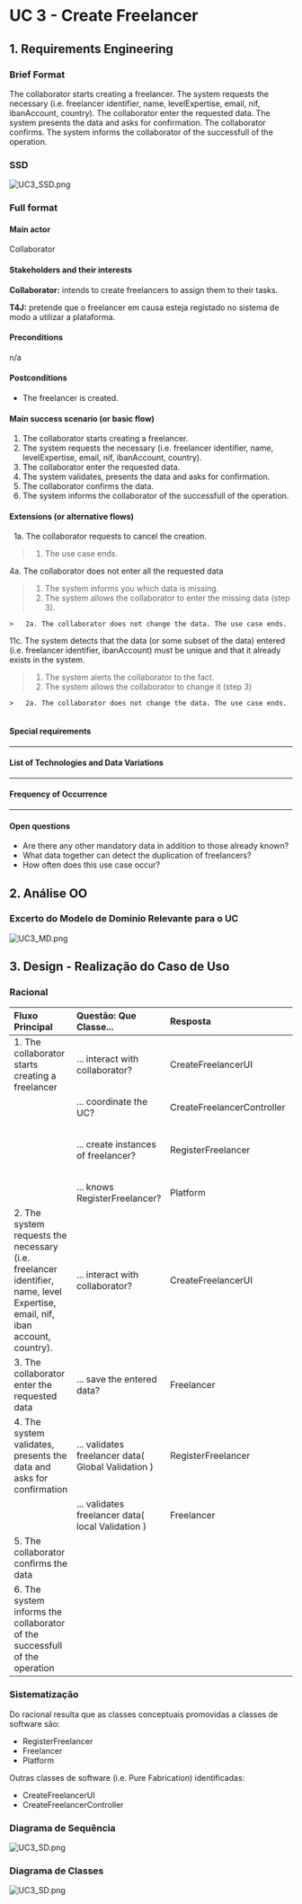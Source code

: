 # UC 3 - Create Freelancer

## 1. Requirements Engineering

### Brief Format

The collaborator starts creating a freelancer. The system requests the necessary (i.e. freelancer identifier, name, levelExpertise, email, nif, ibanAccount, country). The collaborator enter the requested data. The system presents the data and asks for confirmation. The collaborator confirms. The system informs the collaborator of the successfull of the operation.


### SSD
![UC3_SSD.png](UC3_SSD.png)


### Full format

#### Main actor
Collaborator

#### Stakeholders and their interests

**Collaborator:** intends to create freelancers to assign them to their tasks.

**T4J:** pretende que o freelancer em causa esteja registado no sistema de modo a utilizar a plataforma.

#### Preconditions

n/a

#### Postconditions

* The freelancer is created.


#### Main success scenario (or basic flow)

1. The collaborator starts creating a freelancer.
2. The system requests the necessary (i.e. freelancer identifier, name, levelExpertise, email, nif, ibanAccount, country).
3. The collaborator enter the requested data. 
4. The system validates, presents the data and asks for confirmation.
5. The collaborator confirms the data.
6. The system informs the collaborator of the successfull of the operation.


#### Extensions (or alternative flows)
 
1a. The collaborator requests to cancel the creation.
>    1. The use case ends.


4a. The collaborator does not enter all the requested data
>    1. The system informs you which data is missing.
>    2. The system allows the collaborator to enter the missing data (step 3).
>
	>	2a. The collaborator does not change the data. The use case ends.

11c. The system detects that the data (or some subset of the data) entered (i.e. freelancer identifier, ibanAccount) must be unique and that it already exists in the system.
>    1. The system alerts the collaborator to the fact.
>    2. The system allows the collaborator to change it (step 3)
>
	>	2a. The collaborator does not change the data. The use case ends.
     



#### Special requirements
--------------------

#### List of Technologies and Data Variations
--------------------

#### Frequency of Occurrence
--------------------

#### Open questions

* Are there any other mandatory data in addition to those already known?
* What data together can detect the duplication of freelancers?
* How often does this use case occur?
 
## 2. Análise OO

### Excerto do Modelo de Domínio Relevante para o UC

![UC3_MD.png](UC3_MD.png)


## 3. Design - Realização do Caso de Uso

### Racional

| Fluxo Principal | Questão: Que Classe... | Resposta  | Justificação  |
|:--------------  |:---------------------- |:----------|:---------------------------- |
|1. The collaborator starts creating a freelancer |... interact with collaborator?| CreateFreelancerUI |Pure Fabrication|
| |... coordinate the UC?| CreateFreelancerController |Controller|
| |... create instances of freelancer?|RegisterFreelancer|Creator(regra1) combinado com HC+LC sobre Plataforma.|
| |... knows RegisterFreelancer?| Platform | IE:
|2. The system requests the necessary (i.e. freelancer identifier, name, level Expertise, email, nif, iban account, country).|... interact with collaborator?| CreateFreelancerUI |Pure Fabrication|
|3. The collaborator enter the requested data|... save the entered data?|Freelancer|IE:|
|4. The system validates, presents the data and asks for confirmation |... validates freelancer data( Global Validation )|RegisterFreelancer| IE: |
| |... validates freelancer data( local Validation )|Freelancer| IE: |
|5. The collaborator confirms the data |||  |
|6. The system informs the collaborator of the successfull of the operation||| |


### Sistematização ##

 Do racional resulta que as classes conceptuais promovidas a classes de software são:

 * RegisterFreelancer
 * Freelancer
 * Platform

Outras classes de software (i.e. Pure Fabrication) identificadas:  

 * CreateFreelancerUI  
 * CreateFreelancerController



###	Diagrama de Sequência

![UC3_SD.png](UC3_SD.png)




###	Diagrama de Classes

![UC3_SD.png](UC3_CD.png)


